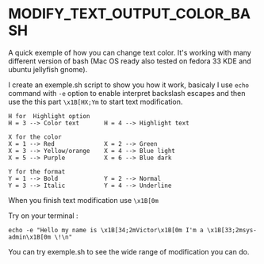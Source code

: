 # MODIFY_TEXT_OUTPUT_COLOR_BASH

A quick exemple of how you can change text color. It's working with many 
different version of bash (Mac OS ready also tested on fedora 33 KDE and ubuntu
jellyfish gnome).

I create an exemple.sh script to show you how it work, basicaly I use ```echo```
command with ```-e``` option to enable interpret backslash escapes and then use 
the this part ```\x1B[HX;Ym``` to start text modification.

```
H for  Highlight option
H = 3 --> Color text       H = 4 --> Highlight text

X for the color
X = 1 --> Red              X = 2 --> Green
X = 3 --> Yellow/orange    X = 4 --> Blue light
X = 5 --> Purple           X = 6 --> Blue dark

Y for the format
Y = 1 --> Bold             Y = 2 --> Normal
Y = 3 --> Italic           Y = 4 --> Underline
```

When you finish text modification use ```\x1B[0m```

Try on your terminal :
```
echo -e "Hello my name is \x1B[34;2mVictor\x1B[0m I'm a \x1B[33;2msys-admin\x1B[0m \!\n"
```

You can try exemple.sh to see the wide range of modification you can do.
